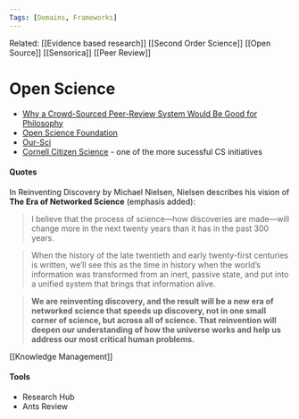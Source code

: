 ```yaml
---
Tags: [Domains, Frameworks]
---
```

Related: [[Evidence based research]] [[Second Order Science]] [[Open Source]] [[Sensorica]] [[Peer Review]]

# Open Science
- [Why a Crowd-Sourced Peer-Review System Would Be Good for Philosophy](https://dailynous.com/2022/02/07/why-a-crowd-sourced-peer-review-system-would-be-good-for-philosophy-guest-post/)
- [Open Science Foundation](https://osf.io/)
- [Our-Sci](https://www.our-sci.net/) 
- [Cornell Citizen Science](https://www.birds.cornell.edu/citizenscience) - one of the more sucessful CS initiatives 

#### Quotes
In Reinventing Discovery by Michael Nielsen, Nielsen describes his vision of **The Era of Networked Science** (emphasis added):

> I believe that the process of science—how discoveries are made—will change more in the next twenty years than it has in the past 300 years.

> When the history of the late twentieth and early twenty-first centuries is written, we’ll see this as the time in history when the world’s information was transformed from an inert, passive state, and put into a unified system that brings that information alive.

> **We are reinventing discovery, and the result will be a new era of networked science that speeds up discovery, not in one small corner of science, but across all of science. That reinvention will deepen our understanding of how the universe works and help us address our most critical human problems.**

[[Knowledge Management]]


#### Tools
- Research Hub
- Ants Review